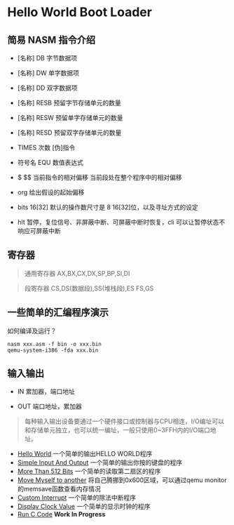 # Hello World Boot Loader

## 简易 NASM 指令介绍

- [名称] DB 字节数据项
- [名称] DW 单字数据项
- [名称] DD 双字数据项

- [名称] RESB 预留字节存储单元的数量
- [名称] RESW 预留单字存储单元的数量
- [名称] RESD 预留双字存储单元的数量

- TIMES 次数 [伪]指令
- 符号名 EQU 数值表达式
- $ $\$ 当前指令的相对偏移 当前段处在整个程序中的相对偏移

- org 给出假设的起始偏移
- bits 16[32] 默认的操作数尺寸是 8 16[32]位，以及寻址方式的设定
- hlt 暂停，复位信号、非屏蔽中断、可屏蔽中断时恢复，cli 可以让暂停状态不响应可屏蔽中断

## 寄存器

> 通用寄存器 AX,BX,CX,DX,SP,BP,SI,DI

> 段寄存器 CS,DS(数据段),SS(堆栈段),ES FS,GS

## 一些简单的汇编程序演示

如何编译及运行？

```shell
nasm xxx.asm -f bin -o xxx.bin
qemu-system-i386 -fda xxx.bin
```

## 输入输出

- IN 累加器，端口地址

- OUT 端口地址，累加器


> 每种输入输出设备要通过一个硬件接口或控制器与CPU相连，I/O编址可以和存储单元独立，也可以统一编址，一般只使用0~3FFH内的I/O端口地址。


- [Hello World](./boot_hello_world.asm) 一个简单的输出HELLO WORLD程序
- [Simple Input And Output](./boot_key_receiver.asm) 一个简单的输出你按的键盘的程序
- [More Than 512 Bits](./boot_load_sector.asm) 一个简单的读取第二扇区的程序
- [Move Myself to another](./boot_move_myself.asm) 将自己腾挪到0x600区域，可以通过qemu monitor的memsave函数查看内存情况
- [Custom Interrupt](./boot_custom_interrupt.asm) 一个简单的除法中断程序
- [Display Clock Value](./boot_clock_display.asm) 一个简单的显示时钟的程序
- [Run C Code](./run_c_code/readme.md) **Work In Progress**
